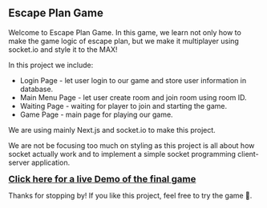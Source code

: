 ## Escape Plan Game

Welcome to Escape Plan Game. In this game, we learn not only how to make the game logic of escape plan, but we make it multiplayer using socket.io and style it to the MAX!

In this project we include:

- Login Page - let user login to our game and store user information in database.
- Main Menu Page - let user create room and join room using room ID.
- Waiting Page - waiting for player to join and starting the game.
- Game Page - main page for playing our game.

We are using mainly Next.js and socket.io to make this project.

We are not be focusing too much on styling as this project is all about how socket actually work and to implement a simple socket programming client-server application.

<span style="font-size: large">[**Click here for a live Demo of the final game**](https://nextjs.org/)</span>

Thanks for stopping by! If you like this project, feel free to try the game 🤗.
